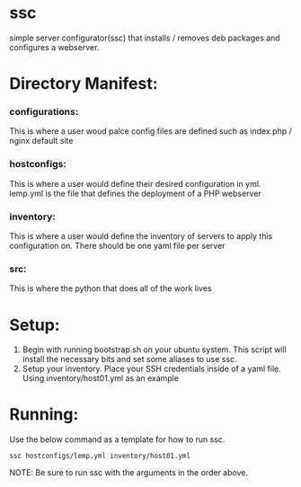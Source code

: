# ssc
simple server configurator(ssc) that installs / removes deb packages and configures a webserver.


# Directory Manifest:


### configurations:
This is where a user woud palce config files are defined such as index.php / nginx default site 

### hostconfigs:
This is where a user would define their desired configuration in yml. lemp.yml is the file that defines the deployment of a PHP webserver 

### inventory:
This is where a user would define the inventory of servers to apply this configuration on. There should be one yaml file per server

### src:
This is where the python that does all of the work lives


# Setup:

1. Begin with running bootstrap.sh on your ubuntu system. This script will install the necessary bits and set some aliases to use ssc. 
2. Setup your inventory. Place your SSH credentials inside of a yaml file. Using inventory/host01.yml as an example 

# Running:

Use the below command as a template for how to run ssc. 

```ssc hostconfigs/lemp.yml inventory/host01.yml```

NOTE: Be sure to run ssc with the arguments in the order above.
